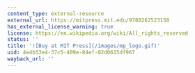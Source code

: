 ```yaml
---
content_type: external-resource
external_url: https://mitpress.mit.edu/9780262523158
has_external_license_warning: true
license: https://en.wikipedia.org/wiki/All_rights_reserved
status: ''
title: '![Buy at MIT Press](/images/mp_logo.gif)'
uid: 4e4b53e4-37c5-409e-84ef-02d0615df967
wayback_url: ''
---
```

